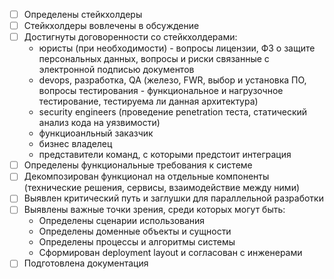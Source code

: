 - [ ] Определены стейкхолдеры
- [ ] Стейкхолдеры вовлечены в обсуждение
- [ ] Достигнуты договоренности со стейкхолдерами:
  * юристы (при необходимости) - вопросы лицензии, ФЗ о защите персональных данных, вопросы и риски связанные с электронной подписью документов
  * devops, разработка, QA (железо, FWR, выбор и установка ПО, вопросы тестирования - функциональное и нагрузочное тестирование, тестируема ли данная архитектура)
  * security engineers (проведение penetration теста, статический анализ кода на уязвимости)
  * функциоанльный заказчик
  * бизнес владелец
  * представители команд, с которыми предстоит интеграция
- [ ] Определены функциональные требования к системе
- [ ] Декомпозирован функционал на отдельные компоненты (технические решения, сервисы, взаимодействие между ними)
- [ ] Выявлен критический путь и заглушки для параллельной разработки
- [ ] Выявлены важные точки зрения, среди которых могут быть:
  * Определены сценарии использования
  * Определены доменные объекты и сущности
  * Определены процессы и алгоритмы системы
  * Сформирован deployment layout и согласован с инженерами
- [ ] Подготовлена документация 
